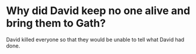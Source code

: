 # Why did David keep no one alive and bring them to Gath?

David killed everyone so that they would be unable to tell what David had done.
